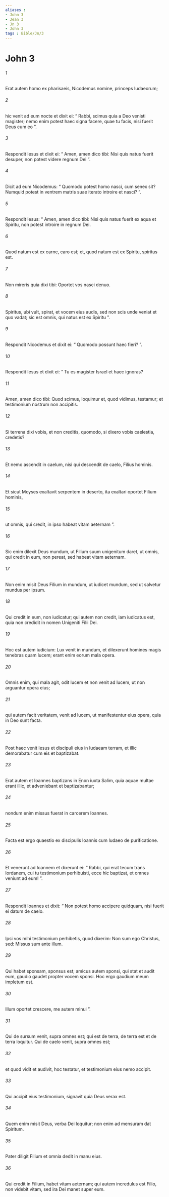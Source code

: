 ```yaml
---
aliases : 
- John 3
- Jean 3
- Jn 3
- John 3
tags : Bible/Jn/3
---
```


# John 3

###### 1
Erat autem homo ex pharisaeis, Nicodemus nomine, princeps Iudaeorum; 
###### 2
hic venit ad eum nocte et dixit ei: “ Rabbi, scimus quia a Deo venisti magister; nemo enim potest haec signa facere, quae tu facis, nisi fuerit Deus cum eo ”. 
###### 3
Respondit Iesus et dixit ei: “ Amen, amen dico tibi: Nisi quis natus fuerit desuper, non potest videre regnum Dei ”. 
###### 4
Dicit ad eum Nicodemus: “ Quomodo potest homo nasci, cum senex sit? Numquid potest in ventrem matris suae iterato introire et nasci? ”. 
###### 5
Respondit Iesus: “ Amen, amen dico tibi: Nisi quis natus fuerit ex aqua et Spiritu, non potest introire in regnum Dei. 
###### 6
Quod natum est ex carne, caro est; et, quod natum est ex Spiritu, spiritus est. 
###### 7
Non mireris quia dixi tibi: Oportet vos nasci denuo. 
###### 8
Spiritus, ubi vult, spirat, et vocem eius audis, sed non scis unde veniat et quo vadat; sic est omnis, qui natus est ex Spiritu ”. 
###### 9
Respondit Nicodemus et dixit ei: “ Quomodo possunt haec fieri? ”. 
###### 10
Respondit Iesus et dixit ei: “ Tu es magister Israel et haec ignoras? 
###### 11
Amen, amen dico tibi: Quod scimus, loquimur et, quod vidimus, testamur; et testimonium nostrum non accipitis. 
###### 12
Si terrena dixi vobis, et non creditis, quomodo, si dixero vobis caelestia, credetis? 
###### 13
Et nemo ascendit in caelum, nisi qui descendit de caelo, Filius hominis. 
###### 14
Et sicut Moyses exaltavit serpentem in deserto, ita exaltari oportet Filium hominis, 
###### 15
ut omnis, qui credit, in ipso habeat vitam aeternam ”.
###### 16
Sic enim dilexit Deus mundum, ut Filium suum unigenitum daret, ut omnis, qui credit in eum, non pereat, sed habeat vitam aeternam. 
###### 17
Non enim misit Deus Filium in mundum, ut iudicet mundum, sed ut salvetur mundus per ipsum. 
###### 18
Qui credit in eum, non iudicatur; qui autem non credit, iam iudicatus est, quia non credidit in nomen Unigeniti Filii Dei. 
###### 19
Hoc est autem iudicium: Lux venit in mundum, et dilexerunt homines magis tenebras quam lucem; erant enim eorum mala opera. 
###### 20
Omnis enim, qui mala agit, odit lucem et non venit ad lucem, ut non arguantur opera eius; 
###### 21
qui autem facit veritatem, venit ad lucem, ut manifestentur eius opera, quia in Deo sunt facta.
###### 22
Post haec venit Iesus et discipuli eius in Iudaeam terram, et illic demorabatur cum eis et baptizabat. 
###### 23
Erat autem et Ioannes baptizans in Enon iuxta Salim, quia aquae multae erant illic, et adveniebant et baptizabantur; 
###### 24
nondum enim missus fuerat in carcerem Ioannes.
###### 25
Facta est ergo quaestio ex discipulis Ioannis cum Iudaeo de purificatione. 
###### 26
Et venerunt ad Ioannem et dixerunt ei: “ Rabbi, qui erat tecum trans Iordanem, cui tu testimonium perhibuisti, ecce hic baptizat, et omnes veniunt ad eum! ”. 
###### 27
Respondit Ioannes et dixit: “ Non potest homo accipere quidquam, nisi fuerit ei datum de caelo. 
###### 28
Ipsi vos mihi testimonium perhibetis, quod dixerim: Non sum ego Christus, sed: Missus sum ante illum. 
###### 29
Qui habet sponsam, sponsus est; amicus autem sponsi, qui stat et audit eum, gaudio gaudet propter vocem sponsi. Hoc ergo gaudium meum impletum est. 
###### 30
Illum oportet crescere, me autem minui ”.
###### 31
Qui de sursum venit, supra omnes est; qui est de terra, de terra est et de terra loquitur. Qui de caelo venit, supra omnes est; 
###### 32
et quod vidit et audivit, hoc testatur, et testimonium eius nemo accipit. 
###### 33
Qui accipit eius testimonium, signavit quia Deus verax est.
###### 34
Quem enim misit Deus, verba Dei loquitur; non enim ad mensuram dat Spiritum. 
###### 35
Pater diligit Filium et omnia dedit in manu eius. 
###### 36
Qui credit in Filium, habet vitam aeternam; qui autem incredulus est Filio, non videbit vitam, sed ira Dei manet super eum.
